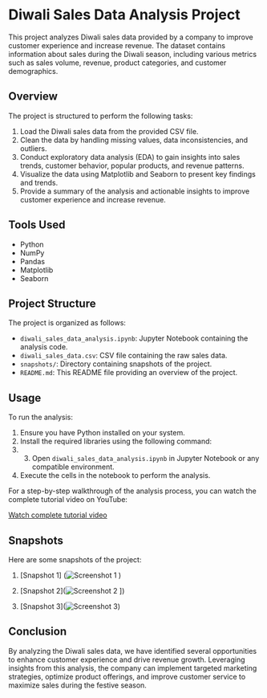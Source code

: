 # Diwali Sales Data Analysis Project

This project analyzes Diwali sales data provided by a company to improve customer experience and increase revenue. The dataset contains information about sales during the Diwali season, including various metrics such as sales volume, revenue, product categories, and customer demographics.

## Overview

The project is structured to perform the following tasks:

1. Load the Diwali sales data from the provided CSV file.
2. Clean the data by handling missing values, data inconsistencies, and outliers.
3. Conduct exploratory data analysis (EDA) to gain insights into sales trends, customer behavior, popular products, and revenue patterns.
4. Visualize the data using Matplotlib and Seaborn to present key findings and trends.
5. Provide a summary of the analysis and actionable insights to improve customer experience and increase revenue.

## Tools Used

- Python
- NumPy
- Pandas
- Matplotlib
- Seaborn

## Project Structure

The project is organized as follows:

- `diwali_sales_data_analysis.ipynb`: Jupyter Notebook containing the analysis code.
- `diwali_sales_data.csv`: CSV file containing the raw sales data.
- `snapshots/`: Directory containing snapshots of the project.
- `README.md`: This README file providing an overview of the project.

## Usage

To run the analysis:

1. Ensure you have Python installed on your system.
2. Install the required libraries using the following command:
3. 3. Open `diwali_sales_data_analysis.ipynb` in Jupyter Notebook or any compatible environment.
4. Execute the cells in the notebook to perform the analysis.

For a step-by-step walkthrough of the analysis process, you can watch the complete tutorial video on YouTube:

[Watch complete tutorial video](https://www.youtube.com/watch?v=KgCgpCIOkIs)

## Snapshots

Here are some snapshots of the project:

1. [Snapshot 1] (![Screenshot 1](https://github.com/apekshagangurde/Diwali-Sales-Data-Analysis-Project/assets/100061307/49361a8d-2aec-43c3-8e9c-84855612147c)
)

2. [Snapshot 2](![Screenshot 2](https://github.com/apekshagangurde/Diwali-Sales-Data-Analysis-Project/assets/100061307/4085c28c-c7d8-491c-bfed-6d1b5bf10b50)
])
3. [Snapshot 3](![Screenshot 3](https://github.com/apekshagangurde/Diwali-Sales-Data-Analysis-Project/assets/100061307/d24dd4cb-cc66-412d-8165-1609cc2322b1))



## Conclusion

By analyzing the Diwali sales data, we have identified several opportunities to enhance customer experience and drive revenue growth. Leveraging insights from this analysis, the company can implement targeted marketing strategies, optimize product offerings, and improve customer service to maximize sales during the festive season.


